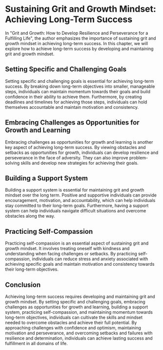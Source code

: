 Sustaining Grit and Growth Mindset: Achieving Long-Term Success
========================================================================

In "Grit and Growth: How to Develop Resilience and Perseverance for a Fulfilling Life", the author emphasizes the importance of sustaining grit and growth mindset in achieving long-term success. In this chapter, we will explore how to achieve long-term success by developing and maintaining grit and growth mindset.

Setting Specific and Challenging Goals
--------------------------------------

Setting specific and challenging goals is essential for achieving long-term success. By breaking down long-term objectives into smaller, manageable steps, individuals can maintain momentum towards their goals and build confidence in their ability to achieve them. Furthermore, by creating deadlines and timelines for achieving those steps, individuals can hold themselves accountable and maintain motivation and consistency.

Embracing Challenges as Opportunities for Growth and Learning
-------------------------------------------------------------

Embracing challenges as opportunities for growth and learning is another key aspect of achieving long-term success. By viewing obstacles and setbacks as opportunities for growth, individuals can develop resilience and perseverance in the face of adversity. They can also improve problem-solving skills and develop new strategies for achieving their goals.

Building a Support System
-------------------------

Building a support system is essential for maintaining grit and growth mindset over the long term. Positive and supportive individuals can provide encouragement, motivation, and accountability, which can help individuals stay committed to their long-term goals. Furthermore, having a support system can help individuals navigate difficult situations and overcome obstacles along the way.

Practicing Self-Compassion
--------------------------

Practicing self-compassion is an essential aspect of sustaining grit and growth mindset. It involves treating oneself with kindness and understanding when facing challenges or setbacks. By practicing self-compassion, individuals can reduce stress and anxiety associated with achieving specific goals and maintain motivation and consistency towards their long-term objectives.

Conclusion
----------

Achieving long-term success requires developing and maintaining grit and growth mindset. By setting specific and challenging goals, embracing challenges as opportunities for growth and learning, building a support system, practicing self-compassion, and maintaining momentum towards long-term objectives, individuals can cultivate the skills and mindset needed to overcome obstacles and achieve their full potential. By approaching challenges with confidence and optimism, maintaining motivation and perseverance, and overcoming setbacks and failures with resilience and determination, individuals can achieve lasting success and fulfillment in all domains of life.
